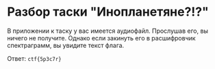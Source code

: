 # Разбор таски "Инопланетяне?!?"

В приложении к таску у вас имеется аудиофайл. Прослушав его, вы ничего не получите. Однако если закинуть его в расшифровчик спектраграмм, вы увидите текст флага.

Ответ: `ctf{5p3c7r}`